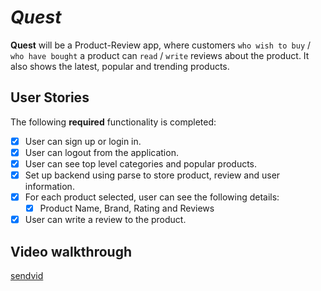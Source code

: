 # *Quest*

**Quest**  will be a Product-Review app, where customers `who wish to buy` / `who have bought` a product can `read` / `write` reviews about the product. It also shows the latest, popular and trending products.

## User Stories

The following **required** functionality is completed:

* [x] User can sign up or login in.
* [x] User can logout from the application.
* [x] User can see top level categories and popular products.
* [x] Set up backend using parse to store product, review and user information.
* [x] For each product selected, user can see the following details:
  * [x] Product Name, Brand, Rating and Reviews
* [x] User can write a review to the product.

## Video walkthrough

[sendvid](http://4.sendvid.com/t4xlpub4.mp4)
